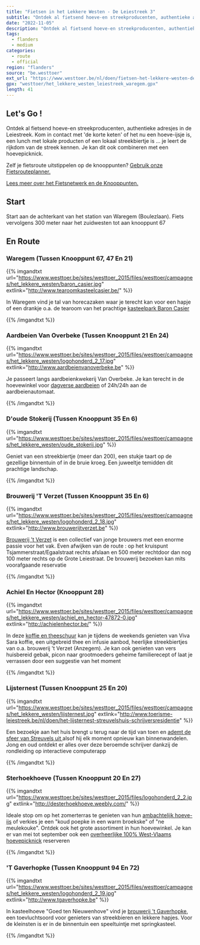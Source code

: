```yaml
---
title: "Fietsen in het Lekkere Westen - De Leiestreek 3"
subtitle: "Ontdek al fietsend hoeve-en streekproducenten, authentieke adresjes in de Leiestreek"
date: "2022-11-05"
description: "Ontdek al fietsend hoeve-en streekproducenten, authentieke adresjes in de Leiestreek" 
tags:
  - flanders
  - medium
categories: 
  - route
  - official
region: "flanders"
source: "be.westtoer"
ext_url: "https://www.westtoer.be/nl/doen/fietsen-het-lekkere-westen-de-leiestreek-3"
gpx: "westtoer/het_lekkere_westen_leiestreek_waregem.gpx"
length: 41
---
```


## Let's Go !

Ontdek al fietsend hoeve-en streekproducenten, authentieke adresjes in de Leiestreek.   Kom in contact met 'de korte keten' of het nu een hoeve-ijsje is, een lunch met lokale producten of een lokaal streekbiertje is ... je leert de rijkdom van de streek kennen.  Je kan dit ook combineren met een hoevepicknick.

Zelf je fietsroute uitstippelen op de knooppunten? [Gebruik onze Fietsrouteplanner.](https://www.westtoer.be/nl/fietsrouteplanner)

[Lees meer over het Fietsnetwerk en de Knooppunten.](https://www.westtoer.be/nl/inspiratie/fietsnetwerk)

## Start 

Start aan de achterkant van het station van Waregem (Boulezlaan).  Fiets vervolgens 300 meter naar het zuidwesten tot aan knooppunt 67 

## En Route

### Waregem (Tussen Knooppunt 67, 47 En 21)

{{% imgandtxt url="https://www.westtoer.be/sites/westtoer_2015/files/westtoer/campagnes/het_lekkere_westen/baron_casier.jpg" extlink="http://www.tearoomkasteelcasier.be/" %}}

In Waregem vind je tal van horecazaken waar je terecht kan voor een hapje of een drankje o.a. de tearoom van het prachtige [kasteelpark Baron Casier](http://www.tearoomkasteelcasier.be/)

{{% /imgandtxt %}}

### Aardbeien Van Overbeke (Tussen Knooppunt 21 En 24)

{{% imgandtxt url="https://www.westtoer.be/sites/westtoer_2015/files/westtoer/campagnes/het_lekkere_westen/logohonderd_2_17.jpg" extlink="http://www.aardbeienvanoverbeke.be" %}}

Je passeert langs aardbeienkwekerij Van Overbeke.  Je kan terecht in de hoevewinkel voor [dagverse aardbeien](http://www.aardbeienvanoverbeke.be) of 24h/24h aan de aardbeienautomaat.

{{% /imgandtxt %}}

### D'oude Stokerij (Tussen Knooppunt 35 En 6)

{{% imgandtxt url="https://www.westtoer.be/sites/westtoer_2015/files/westtoer/campagnes/het_lekkere_westen/oude_stokerij.jpg" %}}

Geniet van een streekbiertje (meer dan 200), een stukje taart op de gezellige binnentuin of in de bruie kroeg.  Een juweeltje temidden dit prachtige landschap.

{{% /imgandtxt %}}

### Brouwerij 'T Verzet (Tussen Knooppunt 35 En 6)

{{% imgandtxt url="https://www.westtoer.be/sites/westtoer_2015/files/westtoer/campagnes/het_lekkere_westen/logohonderd_2_18.jpg" extlink="http://www.brouwerijtverzet.be" %}}

[Brouwerij 't Verzet](http://www.brouwerijtverzet.be) is een collectief van jonge brouwers met een enorme passie voor het vak.  Even afwijken van de route : op het kruispunt Tsjammerstraat/Egaalstraat rechts afslaan en 500 meter rechtdoor dan nog 100 meter rechts op de Grote Leiestraat.  De brouwerij bezoeken kan mits voorafgaande reservatie

{{% /imgandtxt %}}

### Achiel En Hector (Knooppunt 28)

{{% imgandtxt url="https://www.westtoer.be/sites/westtoer_2015/files/westtoer/campagnes/het_lekkere_westen/achiel_en_hector-47872-0.jpg" extlink="http://achielenhector.be/" %}}

In deze [koffie en theeschuur](http://achielenhector.be/) kan je tijdens de weekends genieten van Viva Sara koffie, een uitgebreid thee en infusie aanbod, heerlijke streekbiertjes van o.a. brouwerij 't Verzet (Anzegem). Je kan ook genieten van vers huisbereid gebak, picon naar grootmoeders geheime familierecept of laat je verrassen door een suggestie van het moment

{{% /imgandtxt %}}

### Lijsternest (Tussen Knooppunt 25 En 20)

{{% imgandtxt url="https://www.westtoer.be/sites/westtoer_2015/files/westtoer/campagnes/het_lekkere_westen/lijsternest.jpg" extlink="http://www.toerisme-leiestreek.be/nl/doen/het-lijsternest-streuvelshuis-schrijversresidentie" %}}

Een bezoekje aan het huis brengt u terug naar de tijd van toen en [ademt de sfeer van Streuvels uit ](http://www.toerisme-leiestreek.be/nl/doen/het-lijsternest-streuvelshuis-schrijversresidentie)alsof hij elk moment opnieuw kan binnenwandelen. Jong en oud ontdekt er alles over deze beroemde schrijver dankzij de rondleiding op interactieve computerapp

{{% /imgandtxt %}}

### Sterhoekhoeve (Tussen Knooppunt 20 En 27)

{{% imgandtxt url="https://www.westtoer.be/sites/westtoer_2015/files/logohonderd_2_2.jpg" extlink="http://desterhoekhoeve.weebly.com/" %}}

Ideale stop om op het zomerterras te genieten van hun [ambachtelijk hoeve-ijs](http://desterhoekhoeve.weebly.com/) of verkies je een "koud poepke in een warm broekske" of "ne meulekouke".  Ontdek ook het grote assortiment in hun hoevewinkel.   Je kan er van mei tot september ook een [overheerlijke 100% West-Vlaams hoevepicknick](http://www.hoevepicknick.be/Hoevepicknick_sterhoekhoeve.html) reserveren

{{% /imgandtxt %}}

### 'T Gaverhopke (Tussen Knooppunt 94 En 72)

{{% imgandtxt url="https://www.westtoer.be/sites/westtoer_2015/files/westtoer/campagnes/het_lekkere_westen/logohonderd_2_19.jpg" extlink="http://www.tgaverhopke.be" %}}

In kasteelhoeve "Goed ten Nieuwenhove" vind je [brouwerij 't Gaverhopke](http://www.tgaverhopke.be), een toevluchtsoord voor genieters van streekbieren en lekkere hapjes. Voor de kleinsten is er in de binnentuin een speeltuintje met springkasteel.

{{% /imgandtxt %}}
